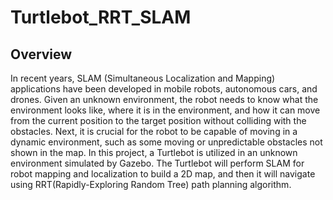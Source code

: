 # Turtlebot_RRT_SLAM

## Overview

In recent years, SLAM (Simultaneous Localization and Mapping) applications have been developed in mobile robots, autonomous cars, and drones. Given an unknown environment, the robot needs to know what the environment looks like, where it is in the environment, and how it can move from the current position to the target position without colliding with the obstacles. Next, it is crucial for the robot to be capable of moving in a dynamic environment, such as some moving or unpredictable obstacles not shown in the map.
In this project, a Turtlebot is utilized in an unknown environment simulated by Gazebo. The Turtlebot will perform SLAM for robot mapping and localization to build a 2D map, and then it will navigate using RRT(Rapidly-Exploring Random Tree) path planning algorithm.

